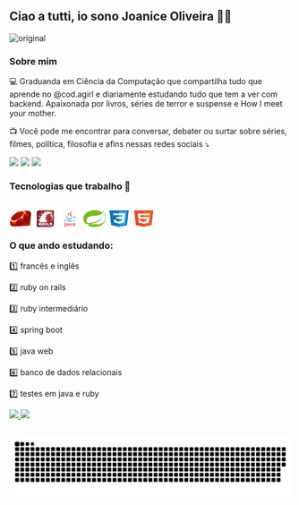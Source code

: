 ## Ciao a tutti, io sono Joanice Oliveira 👩‍💻 

![original](https://user-images.githubusercontent.com/40921734/121716632-a1a90780-cab6-11eb-8ef8-7e1e415c8071.gif)

### Sobre mim
💻 Graduanda em Ciência da Computação que compartilha tudo que aprende no @cod.agirl e diariamente estudando tudo que tem a ver com backend. Apaixonada por livros, séries de terror e suspense e How I meet your mother.

📺 Você pode me encontrar para conversar, debater ou surtar sobre séries, filmes, política, filosofia e afins nessas redes sociais ⤵️

<div> 
  <a href="https://www.instagram.com/cod.agirl/" target="_blank"><img src="https://img.shields.io/badge/-Instagram-%23E4405F?style=for-the-badge&logo=instagram&logoColor=white" target="_blank"></a>
  <a href = "mailto: jhoaniceoliveira@gmail.com"><img src="https://img.shields.io/badge/-Gmail-%23333?style=for-the-badge&logo=gmail&logoColor=white" target="_blank"></a>
  <a href="https://www.linkedin.com/in/joanice-oliveira-3787b3127/" target="_blank"><img src="https://img.shields.io/badge/-LinkedIn-%230077B5?style=for-the-badge&logo=linkedin&logoColor=white" target="_blank"></a> 
 
 
</div>

### Tecnologias que trabalho 🤖
<div style="display: inline_block"><br>
  <img align="center" alt="Ruby" height="30" width="40" src="https://github.com/devicons/devicon/blob/master/icons/ruby/ruby-original.svg">
  <img align="center" alt="Rails" height="30" width="40" src="https://github.com/devicons/devicon/blob/master/icons/rails/rails-original-wordmark.svg">
  <img align="center" alt="Java" height="30" width="40" src="https://github.com/devicons/devicon/blob/master/icons/java/java-original-wordmark.svg">
  <img align="center" alt="Spring Boot" height="30" width="40" src="https://github.com/devicons/devicon/blob/master/icons/spring/spring-original.svg">
  <img align="center" alt="CSS" height="30" width="40" src="https://raw.githubusercontent.com/devicons/devicon/master/icons/css3/css3-original.svg">
  <img align="center" alt="HTML" height="30" width="40" src="https://github.com/devicons/devicon/blob/master/icons/html5/html5-original.svg">
   
</div>

### O que ando estudando:

:one: francês e inglês

:two: ruby on rails

:three: ruby intermediário

:four: spring boot

:five: java web

:six: banco de dados relacionais

:seven: testes em java e ruby


 <div>
  <a href="https://github.com/SrtaPoe">
  <img height="180em" src="https://github-readme-stats.vercel.app/api?username=srtapoe&show_icons=true&theme=dracula&include_all_commits=true&count_private=true"/>
  <img height="180em" src="https://github-readme-stats.vercel.app/api/top-langs/?username=srtapoe&layout=compact&langs_count=17&theme=dracula"/>
</div>

  
  ##
 


  ![Snake animation](https://github.com/srtapoe/srtapoe/blob/output/github-contribution-grid-snake.svg)
 
 
